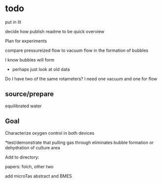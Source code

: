 todo
====

put in lit

decide how publish readme to be quick overview

Plan for experiments

compare pressureized flow to vacuum flow in the formation of bubbles

I know bubbles will form
* perhaps just look at old data

Do I have two of the same rotameters? I need one vacuum and one for flow

source/prepare
------

equilibrated water 


Goal
---
Characterize oxygen control in both devices

*test/demonstrate that pulling gas through eliminates bubble formation or dehydration of culture area

Add to directory: 

papers: folch, other two

add microTas abstract and BMES 
